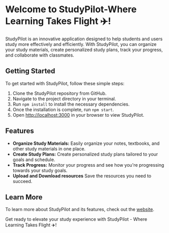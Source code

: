 # Welcome to StudyPilot-Where Learning Takes Flight ✈️! 

StudyPilot is an innovative application designed to help students and users study more effectively and efficiently. With StudyPilot, you can organize your study materials, create personalized study plans, track your progress, and collaborate with classmates.

## Getting Started

To get started with StudyPilot, follow these simple steps:

1. Clone the StudyPilot repository from GitHub.
2. Navigate to the project directory in your terminal.
3. Run `npm install` to install the necessary dependencies.
4. Once the installation is complete, run `npm start`.
5. Open [http://localhost:3000](http://localhost:3000) in your browser to view StudyPilot.

## Features

- **Organize Study Materials:** Easily organize your notes, textbooks, and other study materials in one place.
- **Create Study Plans:** Create personalized study plans tailored to your goals and schedule.
- **Track Progress:** Monitor your progress and see how you're progressing towards your study goals.
- **Upload and Download resources** Save the resources you need to succeed.

## Learn More

To learn more about StudyPilot and its features, check out the [website](https://shricharanks108.github.io/studypilot/).

Get ready to elevate your study experience with StudyPilot - Where Learning Takes Flight ✈️!
